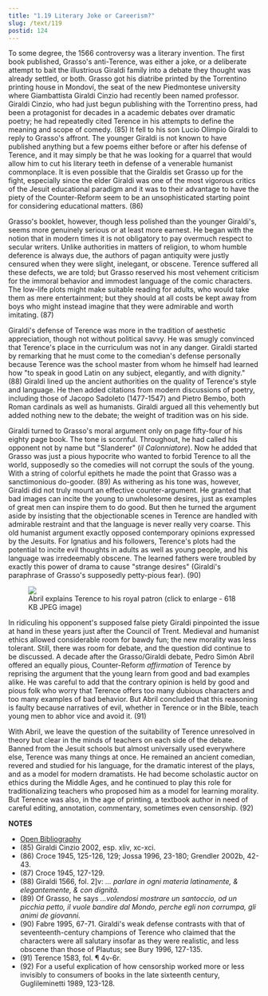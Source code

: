 ```yaml
---
title: "1.19 Literary Joke or Careerism?"
slug: /text/119
postid: 124
---
```

To some degree, the 1566 controversy was a literary invention. The first book published, Grasso's anti-Terence, was either a joke, or a deliberate attempt to bait the illustrious Giraldi family into a debate they thought was already settled, or both. Grasso got his diatribe printed by the Torrentino printing house in Mondoví, the seat of the new Piedmontese university where Giambattista Giraldi Cinzio had recently been named professor. Giraldi Cinzio, who had just begun publishing with the Torrentino press, had been a protagonist for decades in a academic debates over dramatic poetry; he had repeatedly cited Terence in his attempts to define the meaning and scope of comedy. (85) It fell to his son Lucio Olimpio Giraldi to reply to Grasso's affront. The younger Giraldi is not known to have published anything but a few poems either before or after his defense of Terence, and it may simply be that he was looking for a quarrel that would allow him to cut his literary teeth in defense of a venerable humanist commonplace. It is even possible that the Giraldis set Grasso up for the fight, especially since the elder Giraldi was one of the most vigorous critics of the Jesuit educational paradigm and it was to their advantage to have the piety of the Counter-Reform seem to be an unsophisticated starting point for considering educational matters. (86)

Grasso's booklet, however, though less polished than the younger Giraldi's, seems more genuinely serious or at least more earnest. He began with the notion that in modern times it is not obligatory to pay overmuch respect to secular writers. Unlike authorities in matters of religion, to whom humble deference is always due, the authors of pagan antiquity were justly censured when they were slight, inelegant, or obscene. Terence suffered all these defects, we are told; but Grasso reserved his most vehement criticism for the immoral behavior and immodest language of the comic characters. The low-life plots might make suitable reading for adults, who would take them as mere entertainment; but they should at all costs be kept away from boys who might instead imagine that they were admirable and worth imitating. (87)

Giraldi's defense of Terence was more in the tradition of aesthetic appreciation, though not without political savvy. He was smugly convinced that Terence's place in the curriculum was not in any danger. Giraldi started by remarking that he must come to the comedian's defense personally because Terence was the school master from whom he himself had learned how "to speak in good Latin on any subject, elegantly, and with dignity." (88) Giraldi lined up the ancient authorities on the quality of Terence's style and language. He then added citations from modern discussions of poetry, including those of Jacopo Sadoleto (1477-1547) and Pietro Bembo, both Roman cardinals as well as humanists. Giraldi argued all this vehemently but added nothing new to the debate; the weight of tradition was on his side.

Giraldi turned to Grasso's moral argument only on page fifty-four of his eighty page book. The tone is scornful. Throughout, he had called his opponent not by name but "Slanderer" (*il Calonniatore*). Now he added that Grasso was just a pious hypocrite who wanted to forbid Terence to all the world, supposedly so the comedies will not corrupt the souls of the young. With a string of colorful epithets he made the point that Grasso was a sanctimonious do-gooder. (89) As withering as his tone was, however, Giraldi did not truly mount an effective counter-argument. He granted that bad images can incite the young to unwholesome desires, just as examples of great men can inspire them to do good. But then he turned the argument aside by insisting that the objectionable scenes in Terence are handled with admirable restraint and that the language is never really very coarse. This old humanist argument exactly opposed contemporary opinions expressed by the Jesuits. For Ignatius and his followers, Terence's plots had the potential to incite evil thoughts in adults as well as young people, and his language was irredeemably obscene. The learned fathers were troubled by exactly this power of drama to cause "strange desires" (Giraldi's paraphrase of Grasso's supposedly petty-pious fear). (90)


<figure class="mkdn-figure">
    <div onClick="createLightbox('/images_full/1.00_Chapter_One/HFS_113.02.jpg','Abril explains Terence to his royal patron (click to enlarge - 618 KB JPEG image)')" class="mkdn-image-link" id="lbimage">
    <img class="mkdn-image" src="/images_full/1.00_Chapter_One/HFS_113.02.jpg" />
    <figcaption class="mkdn-figcaption">Abril explains Terence to his royal patron (click to enlarge - 618 KB JPEG image)</figcaption>
    </div>
</figure>

In ridiculing his opponent's supposed false piety Giraldi pinpointed the issue at hand in these years just after the Council of Trent. Medieval and humanist ethics allowed considerable room for bawdy fun; the new morality was less tolerant. Still, there was room for debate, and the question did continue to be discussed. A decade after the Grasso/Giraldi debate, Pedro Simón Abril offered an equally pious, Counter-Reform *affirmation* of Terence by reprising the argument that the young learn from good and bad examples alike. He was careful to add that the contrary opinion is held by good and pious folk who worry that Terence offers too many dubious characters and too many examples of bad behavior. But Abril concluded that this reasoning is faulty because narratives of evil, whether in Terence or in the Bible, teach young men to abhor vice and avoid it. (91)

With Abril, we leave the question of the suitability of Terence unresolved in theory but clear in the minds of teachers on each side of the debate. Banned from the Jesuit schools but almost universally used everywhere else, Terence was many things at once. He remained an ancient comedian, revered and studied for his language, for the dramatic interest of the plays, and as a model for modern dramatists. He had become scholastic auctor on ethics during the Middle Ages, and he continued to play this role for traditionalizing teachers who proposed him as a model for learning morality. But Terence was also, in the age of printing, a textbook author in need of careful editing, annotation, commentary, sometimes even censorship. (92)

**NOTES**
* [Open Bibliography](/bibliography.pdf)
* (85) Giraldi Cinzio 2002, esp. xliv, xc-xci.
* (86) Croce 1945, 125-126, 129; Jossa 1996, 23-180; Grendler 2002b, 42-43.
* (87) Croce 1945, 127-129.
* (88) Giraldi 1566, fol. 2]v: *... parlare in ogni materia latinamente, &amp; elegantemente, &amp; con dignità.*
* (89) Of Grasso, he says *...volendosi mostrare un santoccio, od un picchia petto, il vuole bandire dal Mondo, perche egli non corrumpa, gli animi de giovanni.*
* (90) Fabre 1995, 67-71. Giraldi's weak defense contrasts with that of seventeenth-century champions of Terence who claimed that the characters were all salutary insofar as they were realistic, and less obscene than those of Plautus; see Bury 1996, 127-135.
* (91) Terence 1583, fol. ¶ 4v-6r.
* (92) For a useful explication of how censorship worked more or less invisibly to consumers of books in the late sixteenth century, Guglileminetti 1989, 123-128.
